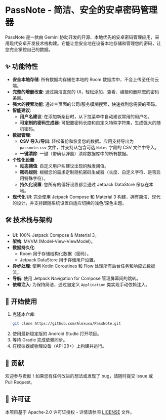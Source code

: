 # PassNote - 简洁、安全的安卓密码管理器

PassNote 是一款由 Gemini 协助开发的开源、本地优先的安卓密码管理应用，采用现代安卓开发技术栈构建。它能让您安全地在设备本地存储和管理您的密码，让您完全掌控自己的数据。

## ✨ 功能特性

- **安全本地存储**: 所有数据均存储在本地的 Room 数据库中，不会上传至任何云端。
- **完整的增删改查**: 通过简洁直观的 UI，轻松添加、查看、编辑和删除您的密码条目。
- **强大的搜索功能**: 通过主页面的公司/服务模糊搜索，快速找到您需要的密码。
- **智能建议**:
  - **用户名建议**: 在添加新条目时，从下拉菜单中自动建议常用的用户名。
  - **可定制的密码生成器**: 可配置密码长度和自定义特殊字符集，生成强大的随机密码。
- **数据管理**:
  - **CSV 导入/导出**: 轻松备份和恢复您的数据。应用支持导出为 `passnote.csv` 文件，并支持从包含可选 `Notes` 字段的 CSV 文件中导入。
  - **一键清除**: 一键（带确认弹窗）清除数据库中的所有数据。
- **个性化设置**:
  - **动态阈值**: 自定义用户名建议出现的触发阈值。
  - **密码规则**: 根据您的需求定制随机密码生成器（长度、自定义字符、是否启用特殊字符）。
  - **持久化设置**: 您所有的偏好设置都会通过 Jetpack DataStore 保存在本地。
- **现代化 UI**: 完全使用 Jetpack Compose 和 Material 3 构建，拥有简洁、现代的设计，并支持跟随系统设置自适应切换的浅色/深色主题。

## 🛠️ 技术栈与架构

- **UI**: 100% Jetpack Compose & Material 3。
- **架构**: MVVM (Model-View-ViewModel)。
- **数据持久化**:
  - Room 用于存储结构化数据（密码）。
  - Jetpack DataStore 用于存储用户设置。
- **异步处理**: 使用 Kotlin Coroutines 和 Flow 处理所有后台任务和响应式数据流。
- **导航**: 使用 Jetpack Navigation for Compose 管理屏幕间的跳转。
- **依赖注入**: 为保持简洁，通过自定义 `Application` 类实现手动依赖注入。

## 🚀 开始使用

1.  克隆本仓库:
    ```bash
    git clone https://github.com/Alexuxu/PassNote.git
    ```
2.  使用最新稳定版的 Android Studio 打开项目。
3.  等待 Gradle 完成依赖同步。
4.  在模拟器或物理设备（API 29+）上构建并运行。

## 🤝 贡献

欢迎参与贡献！如果您有任何改进的想法或发现了 bug，请随时提交 Issue 或 Pull Request。

## 📄 许可证

本项目基于 Apache-2.0 许可证授权 - 详情请参阅 [LICENSE](LICENSE) 文件。
